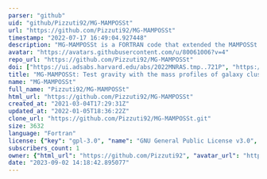 ```yaml
---
parser: "github"
uid: "github/Pizzuti92/MG-MAMPOSSt"
url: "https://github.com/Pizzuti92/MG-MAMPOSSt"
timestamp: "2022-07-17 16:49:04.927448"
description: "MG-MAMPOSSt is a FORTRAN code that extended the MAMPOSSt algorithm of G. Mamon, A. Biviano and G. Boué, that performs Bayesian fits of models of mass and velocity anisotropy profiles to the distribution of tracers in projected phase space, to handle modified gravity models and constrain its parameters. The new version implements two distinct types of gravity modifications, namely general chameleon (including $f(\mathcal{R})$ models) and beyond Horndeski gravity (Vainshtein screening)."
avatar: "https://avatars.githubusercontent.com/u/80061006?v=4"
repo_url: "https://github.com/Pizzuti92/MG-MAMPOSSt"
doi: ["https://ui.adsabs.harvard.edu/abs/2022MNRAS.tmp..721P", "https://ui.adsabs.harvard.edu/abs/2022arXiv220107194P", "https://ui.adsabs.harvard.edu/abs/2022ascl.soft03021P/abstract"]
title: "MG-MAMPOSSt: Test gravity with the mass profiles of galaxy clusters"
name: "MG-MAMPOSSt"
full_name: "Pizzuti92/MG-MAMPOSSt"
html_url: "https://github.com/Pizzuti92/MG-MAMPOSSt"
created_at: "2021-03-04T17:29:31Z"
updated_at: "2022-01-05T18:36:22Z"
clone_url: "https://github.com/Pizzuti92/MG-MAMPOSSt.git"
size: 3632
language: "Fortran"
license: {"key": "gpl-3.0", "name": "GNU General Public License v3.0", "spdx_id": "GPL-3.0", "url": "https://api.github.com/licenses/gpl-3.0", "node_id": "MDc6TGljZW5zZTk="}
subscribers_count: 1
owner: {"html_url": "https://github.com/Pizzuti92", "avatar_url": "https://avatars.githubusercontent.com/u/80061006?v=4", "login": "Pizzuti92", "type": "User"}
date: "2023-09-02 14:18:42.895077"
---
```

